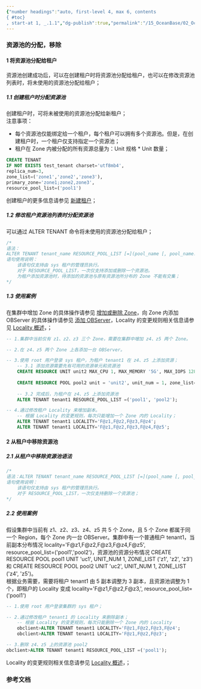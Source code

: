 ```yaml
---
{"number headings":"auto, first-level 4, max 6, contents
{ #toc}
, start-at 1, _.1.1","dg-publish":true,"permalink":"/15_OceanBase/02_OceanBase 基本操作/集群和多租户管理/OceanBase 集群资源池的分配，移除/","dgPassFrontmatter":true}
---
```



### 资源池的分配，移除  
#### 1 将资源池分配给租户  
资源池创建成功后，可以在创建租户时将资源池分配给租户，也可以在修改资源池列表时，将未使用的资源池分配给租户；  

##### 1.1 创建租户时分配资源池  
创建租户时，可将未被使用的资源池分配给新租户；  
注意事项：  
  
- 每个资源池仅能绑定给一个租户，每个租户可以拥有多个资源池。但是，在创建租户时，一个租户仅支持指定一个资源池；  
- 租户在 Zone 内被分配的所有资源总量为：Unit 规格 * Unit 数量；  
```sql  
CREATE TENANT  
IF NOT EXISTS test_tenant charset='utf8mb4',  
replica_num=3,  
zone_list=('zone1','zone2','zone3'),  
primary_zone='zone1;zone2,zone3',  
resource_pool_list=('pool1')  
```  
创建租户的更多信息请参见 [新建租户](https://www.oceanbase.com/docs/enterprise-oceanbase-database-cn-10000000000944834)；  

##### 1.2 修改租户资源池列表时分配资源池  
可以通过 ALTER TENANT 命令将未使用的资源池分配给租户；  
```sql  
/*  
语法：  
ALTER TENANT tenant_name RESOURCE_POOL_LIST [=](pool_name [, pool_name...]) ;  
语句使用说明：  
	该语句仅支持由 sys 租户的管理员执行。  
	对于 RESOURCE_POOL_LIST，一次仅支持添加或删除一个资源池。  
	为租户添加资源池时，待添加的资源池与原有资源池所分布的 Zone 不能有交集；  
*/ 
```  

##### 1.3 使用案例   
   在集群中增加 Zone 的具体操作请参见 [增加或删除 Zone](https://www.oceanbase.com/docs/enterprise-oceanbase-database-cn-10000000000946230)，向 Zone 内添加 OBServer 的具体操作请参见 [添加 OBServer](https://www.oceanbase.com/docs/enterprise-oceanbase-database-cn-10000000000946236)，Locality 的变更规则相关信息请参见 [Locality 概述](https://www.oceanbase.com/docs/enterprise-oceanbase-database-cn-10000000000944743)，；  

```sql  
-- 1.集群中当前仅有 z1、z2、z3 三个 Zone，需要在集群中增加 z4、z5 两个 Zone。

-- 2.在 z4、z5 两个 Zone 上各添加一台 OBServer。

-- 3.使用 root 用户登录 sys 租户，为租户 tenant1 在 z4、z5 上添加资源；
	-- 3.1 添加资源需要先有可用的资源单元和资源池 
	CREATE RESOURCE UNIT unit2 MAX_CPU 1, MAX_MEMORY '5G', MAX_IOPS 128,MAX_DISK_SIZE '10G', MAX_SESSION_NUM 64, MIN_CPU=1, MIN_MEMORY='5G', MIN_IOPS=128;  
	  
	CREATE RESOURCE POOL pool2 unit = 'unit2', unit_num = 1, zone_list=('z4','z5');  
	
	-- 3.2 完成后，为租户在 z4、z5 上添加资源池 
	ALTER TENANT tenant1 RESOURCE_POOL_LIST =('pool1', 'pool2');

-- 4.通过修改租户 Locality 来增加副本。
	-- 根据 Locality 的变更规则，每次只能增加一个 Zone 内的 Locality；
	ALTER TENANT tenant1 LOCALITY='F@z1,F@z2,F@z3,F@z4';  
	ALTER TENANT tenant1 LOCALITY='F@z1,F@z2,F@z3,F@z4,F@z5';  
```  
   

#### 2 从租户中移除资源池  
##### 2.1 从租户中移除资源池语法  
```sql  
/*  
语法：ALTER TENANT tenant_name RESOURCE_POOL_LIST [=](pool_name [, pool_name...]) ;  
语句使用说明：  
	该语句仅支持由 sys 租户的管理员执行。  
	对于 RESOURCE_POOL_LIST，一次仅支持删除一个资源池；
*/  
```  
  
##### 2.2 使用案例  
假设集群中当前有 z1、z2、z3、z4、z5 共 5 个 Zone，且 5 个 Zone 都属于同一个 Region，每个 Zone 内一台 OBServer。集群中有一个普通租户 tenant1，当前副本分布情况 locality='F@z1,F@z2,F@z3,F@z4,F@z5', resource_pool_list=('pool1','pool2')，资源池的资源分布情况 CREATE RESOURCE POOL pool1 UNIT 'uc1', UNIT_NUM 1, ZONE_LIST ('z1', 'z2', 'z3') 和 CREATE RESOURCE POOL pool2 UNIT 'uc2', UNIT_NUM 1, ZONE_LIST ('z4', 'z5')。  
根据业务需要，需要将租户 tenant1 由 5 副本调整为 3 副本，且资源池调整为 1 个，即租户的 Locality 变成 locality='F@z1,F@z2,F@z3,', resource_pool_list=('pool1')  
  
```sql  
-- 1.使用 root 用户登录集群的 sys 租户；  

-- 2.通过修改租户 tenant1 的 Locality 来删除副本；  
	-- 根据 Locality 的变更规则，每次只能删除一个 Zone 内的 Locality
	obclient>ALTER TENANT tenant1 LOCALITY='F@z1,F@z2,F@z3,F@z4';   
	obclient>ALTER TENANT tenant1 LOCALITY='F@z1,F@z2,F@z3';  

-- 3.删除 z4、z5 上的资源池 pool2
obclient>ALTER TENANT tenant1 RESOURCE_POOL_LIST =('pool1');
```  
Locality 的变更规则相关信息请参见 [Locality 概述](https://www.oceanbase.com/docs/enterprise-oceanbase-database-cn-10000000000944743)，；  

### 参考文档



